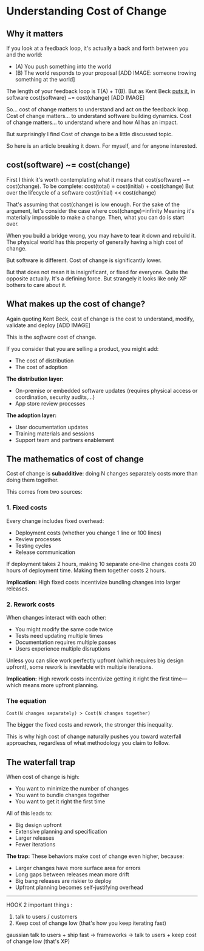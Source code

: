 # Understanding Cost of Change

## Why it matters

If you look at a feedback loop, it's actually a back and forth between you and the world:
- (A) You push something into the world
- (B) The world responds to your proposal
[ADD IMAGE: someone trowing something at the world]

The length of your feedback loop is T(A) + T(B).
But as Kent Beck [puts it](https://tidyfirst.substack.com/p/change), in software cost(software) ~= cost(change)
[ADD IMAGE]

So... cost of change matters to understand and act on the feedback loop.
Cost of change matters... to understand software building dynamics.
Cost of change matters... to understand where and how AI has an impact.

But surprisingly I find Cost of change to be a little discussed topic.

So here is an article breaking it down. 
For myself, and for anyone interested.

## cost(software) ~= cost(change)

First I think it's worth contemplating what it means that cost(software) ~= cost(change).
To be complete: cost(total) = cost(initial) + cost(change)
But over the lifecycle of a software cost(initial) << cost(change)

That's assuming that cost(change) is low enough.
For the sake of the argument, let's consider the case where cost(change)=infinity
Meaning it's materially impossible to make a change. 
Then, what you can do is start over. 

When you build a bridge wrong, you may have to tear it down and rebuild it. 
The physical world has this property of generally having a high cost of change.

But software is different. 
Cost of change is significantly lower. 

But that does not mean it is insignificant, or fixed for everyone.
Quite the opposite actually.
It's a defining force. 
But strangely it looks like only XP bothers to care about it.

## What makes up the cost of change?

Again quoting Kent Beck, cost of change is the cost to understand, modify, validate and deploy
[ADD IMAGE]

This is the *software* cost of change.

If you consider that you are selling a product, you might add: 
- The cost of distribution
- The cost of adoption

**The distribution layer:**
- On-premise or embedded software updates (requires physical access or coordination, security audits,...)
- App store review processes

**The adoption layer:**
- User documentation updates
- Training materials and sessions
- Support team and partners enablement


## The mathematics of cost of change

Cost of change is **subadditive**: doing N changes separately costs more than doing them together.

This comes from two sources:

### 1. Fixed costs

Every change includes fixed overhead:
- Deployment costs (whether you change 1 line or 100 lines)
- Review processes
- Testing cycles
- Release communication

If deployment takes 2 hours, making 10 separate one-line changes costs 20 hours of deployment time. Making them together costs 2 hours.

**Implication:** High fixed costs incentivize bundling changes into larger releases.

### 2. Rework costs

When changes interact with each other:
- You might modify the same code twice
- Tests need updating multiple times
- Documentation requires multiple passes
- Users experience multiple disruptions

Unless you can slice work perfectly upfront (which requires big design upfront), some rework is inevitable with multiple iterations.

**Implication:** High rework costs incentivize getting it right the first time—which means more upfront planning.

### The equation

```
Cost(N changes separately) > Cost(N changes together)
```

The bigger the fixed costs and rework, the stronger this inequality.

This is why high cost of change naturally pushes you toward waterfall approaches, regardless of what methodology you claim to follow.

## The waterfall trap

When cost of change is high:
- You want to minimize the number of changes
- You want to bundle changes together
- You want to get it right the first time

All of this leads to:
- Big design upfront
- Extensive planning and specification
- Larger releases
- Fewer iterations

**The trap:** These behaviors make cost of change even higher, because:
- Larger changes have more surface area for errors
- Long gaps between releases mean more drift
- Big bang releases are riskier to deploy
- Upfront planning becomes self-justifying overhead

----

HOOK
2 important things : 
1. talk to users / customers
2. Keep cost of change low (that's how you keep iterating fast)

gaussian talk to users + ship fast -> frameworks -> talk to users + keep cost of change low (that's XP)